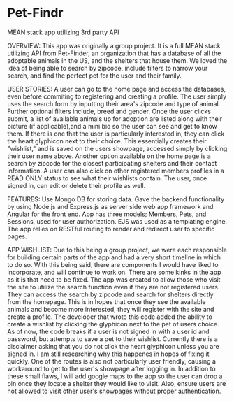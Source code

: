 # Pet-Findr
MEAN stack app utilizing 3rd party API

OVERVIEW: This app was originally a group project. It is a full MEAN stack utilizing API from Pet-Finder, an organization that has a database of all the adoptable animals in the US, and the shelters that house them. We loved the idea of being able to search by zipcode, include filters to narrow your search, and find the perfect pet for the user and their family.

USER STORIES: A user can go to the home page and access the databases, even before commiting to registering and creating a profile. The user simply uses the search form by inputting their area's zipcode and type of animal. Further optional filters include, breed and gender. Once the user clicks submit, a list of available animals up for adoption are listed along with their picture (if applicable),and a mini bio so the user can see and get to know them. If there is one that the user is particularly interested in, they can click the heart glyphicon next to their choice. This essentially creates their "wishlist," and is saved on the users showpage, accessed simply by clicking their user name above.  Another option available on the home page is a search by zipcode for the closest participating shelters and their contact information. A user can also click on other registered members profiles in a READ ONLY status to see what their wishlists contain. The user, once signed in, can edit or delete their profile as well.

FEATURES: Use Mongo DB for storing data. Gave the backend functionality by using Node.js and Express.js as server side web app framework and Angular for the front end. App has three models; Members, Pets, and Sessions, used for user authorization. EJS was used as a templating engine. The app relies on RESTful routing to render and redirect user to specific pages. 

APP WISHLIST: Due to this being a group project, we were each responsible for building certain parts of the app and had a very short timeline in which to do so. With this being said, there are components I would have liked to incorporate, and will continue to work on. There are some kinks in the app as it is that need to be fixed. The app was created to allow those who visit the site to utilize the search function even if they are not registered users. They can access the search by zipcode and search for shelters directly from the homepage. This is in hopes that once they see the available animals and become more interested, they will register with the site and create a profile. The developer that wrote this code added the ability to create a wishlist by clicking the glyphicon next to the pet of users choice. As of now, the code breaks if a user is not signed in with a user id and password, but attempts to save a pet to their wishlist. Currently there is a disclaimer asking that you do not click the heart glyphicon unless you are signed in. I am still researching why this happenes in hopes of fixing it quickly. One of the routes is also not particularly user friendly, causing a workaround to get to the user's showpage after logging in. In addition to these small flaws, I will add google maps to the app so the user can drop a pin once they locate a shelter they would like to visit. Also, ensure users are not allowed to visit other user's showpages without proper authentication.
